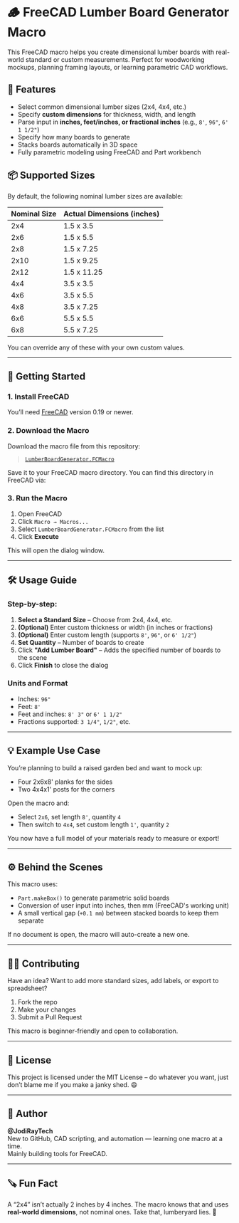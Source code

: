 # 🪵 FreeCAD Lumber Board Generator Macro

This FreeCAD macro helps you create dimensional lumber boards with real-world standard or custom measurements. Perfect for woodworking mockups, planning framing layouts, or learning parametric CAD workflows.

## 📐 Features

- Select common dimensional lumber sizes (2x4, 4x4, etc.)
- Specify **custom dimensions** for thickness, width, and length
- Parse input in **inches, feet/inches, or fractional inches** (e.g., `8'`, `96"`, `6' 1 1/2"`)
- Specify how many boards to generate
- Stacks boards automatically in 3D space
- Fully parametric modeling using FreeCAD and Part workbench

## 📦 Supported Sizes

By default, the following nominal lumber sizes are available:

| Nominal Size | Actual Dimensions (inches) |
|--------------|----------------------------|
| 2x4          | 1.5 x 3.5                  |
| 2x6          | 1.5 x 5.5                  |
| 2x8          | 1.5 x 7.25                 |
| 2x10         | 1.5 x 9.25                 |
| 2x12         | 1.5 x 11.25                |
| 4x4          | 3.5 x 3.5                  |
| 4x6          | 3.5 x 5.5                  |
| 4x8          | 3.5 x 7.25                 |
| 6x6          | 5.5 x 5.5                  |
| 6x8          | 5.5 x 7.25                 |

You can override any of these with your own custom values.

---

## 🚀 Getting Started

### 1. Install FreeCAD
You’ll need [FreeCAD](https://www.freecad.org/downloads.php) version 0.19 or newer.

### 2. Download the Macro
Download the macro file from this repository:

> [`LumberBoardGenerator.FCMacro`](./LumberBoardGenerator.FCMacro)

Save it to your FreeCAD macro directory. You can find this directory in FreeCAD via:

### 3. Run the Macro
1. Open FreeCAD
2. Click `Macro → Macros...`
3. Select `LumberBoardGenerator.FCMacro` from the list
4. Click **Execute**

This will open the dialog window.

---

## 🛠️ Usage Guide

### Step-by-step:

1. **Select a Standard Size** – Choose from 2x4, 4x4, etc.
2. **(Optional)** Enter custom thickness or width (in inches or fractions)
3. **(Optional)** Enter custom length (supports `8'`, `96"`, or `6' 1/2"`)
4. **Set Quantity** – Number of boards to create
5. Click **"Add Lumber Board"** – Adds the specified number of boards to the scene
6. Click **Finish** to close the dialog

### Units and Format

- Inches: `96"`  
- Feet: `8'`  
- Feet and inches: `8' 3"` or `6' 1 1/2"`  
- Fractions supported: `3 1/4"`, `1/2"`, etc.

---

## 💡 Example Use Case

You’re planning to build a raised garden bed and want to mock up:

- Four 2x6x8' planks for the sides
- Two 4x4x1' posts for the corners

Open the macro and:

- Select `2x6`, set length `8'`, quantity `4`
- Then switch to `4x4`, set custom length `1'`, quantity `2`

You now have a full model of your materials ready to measure or export!

---

## ⚙️ Behind the Scenes

This macro uses:

- `Part.makeBox()` to generate parametric solid boards
- Conversion of user input into inches, then mm (FreeCAD's working unit)
- A small vertical gap (`+0.1 mm`) between stacked boards to keep them separate

If no document is open, the macro will auto-create a new one.

---

## 🧑‍💻 Contributing

Have an idea? Want to add more standard sizes, add labels, or export to spreadsheet?

1. Fork the repo
2. Make your changes
3. Submit a Pull Request

This macro is beginner-friendly and open to collaboration.

---

## 🧾 License

This project is licensed under the MIT License – do whatever you want, just don’t blame me if you make a janky shed. 😄

---

## 👋 Author

**@JodiRayTech**  
New to GitHub, CAD scripting, and automation — learning one macro at a time.  
Mainly building tools for FreeCAD.

---

## 🪚 Fun Fact

A “2x4” isn’t actually 2 inches by 4 inches. The macro knows that and uses **real-world dimensions**, not nominal ones. Take that, lumberyard lies. 😤

